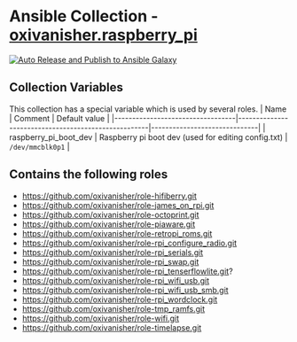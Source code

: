 # Ansible Collection - [oxivanisher.raspberry_pi](https://galaxy.ansible.com/ui/repo/published/oxivanisher/raspberry_pi/)

[![Auto Release and Publish to Ansible Galaxy](https://github.com/oxivanisher/collection-raspberry_pi/actions/workflows/release-new-version.yml/badge.svg)](https://github.com/oxivanisher/collection-raspberry_pi/actions/workflows/release-new-version.yml)

## Collection Variables
This collection has a special variable which is used by several roles.
| Name                             | Comment                                             | Default value                |
|----------------------------------|-----------------------------------------------------|------------------------------|
| raspberry_pi_boot_dev            | Raspberry pi boot dev (used for editing config.txt) | `/dev/mmcblk0p1`             |


## Contains the following roles
* https://github.com/oxivanisher/role-hifiberry.git
* https://github.com/oxivanisher/role-james_on_rpi.git
* https://github.com/oxivanisher/role-octoprint.git
* https://github.com/oxivanisher/role-piaware.git
* https://github.com/oxivanisher/role-retropi_roms.git
* https://github.com/oxivanisher/role-rpi_configure_radio.git
* https://github.com/oxivanisher/role-rpi_serials.git
* https://github.com/oxivanisher/role-rpi_swap.git
* https://github.com/oxivanisher/role-rpi_tenserflowlite.git?
* https://github.com/oxivanisher/role-rpi_wifi_usb.git
* https://github.com/oxivanisher/role-rpi_wifi_usb_smb.git
* https://github.com/oxivanisher/role-rpi_wordclock.git
* https://github.com/oxivanisher/role-tmp_ramfs.git
* https://github.com/oxivanisher/role-wifi.git
* https://github.com/oxivanisher/role-timelapse.git

